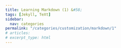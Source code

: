 ```yaml
---
title: Learning Markdown (1) &#58;
tags: [Jekyll, TeXt]
sidebar:
  nav: categories
permalink: "/categories/customization/markdown/1"
# articles:
# excerpt_type: html
---
```

